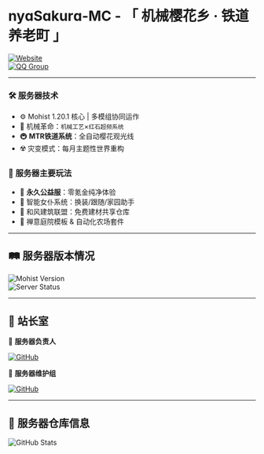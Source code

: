 # nyɑSɑkurɑ-MC - 「 机械樱花乡 · 铁道养老町 」
[![Website](https://img.shields.io/badge/点击访问-樱花町驿站-%23FF69B4?style=flat&logo=internet-explorer)](https://nyasakura.fun)  
[![QQ Group](https://img.shields.io/badge/加入-樱械同萌群-%2312B7F5?style=flat&logo=tencentqq)](https://jq.qq.com/?_wv=https://qm.qq.com/q/ezAwvmlaXm)

---

### 🛠️ **服务器技术**  
- ⚙️ Mohist 1.20.1 核心 | 多模组协同运作  
- 🚀 机械革命：`机械工艺`×`红石超频系统`  
- 🚇 **MTR铁道系统**：全自动樱花观光线  
- ☢️ 灾变模式：每月主题性世界重构

### 🎀 **服务器主要玩法**  
- 🧧 **永久公益服**：零氪金纯净体验  
- 👗 智能女仆系统：换装/跟随/家园助手  
- 🏯 和风建筑联盟：免费建材共享仓库  
- 🎋 禅意庭院模板 & 自动化农场套件  

---

## 🛤️ 服务器版本情况
![Mohist Version](https://img.shields.io/badge/Mohist-1.20.1-%2300ADD8?style=flat&logo=java)  
![Server Status](https://img.shields.io/badge/状态-🌸_樱花全速绽放中-green?style=for-the-badge&logo=cloudflare)  

---

## 🎐 站长室
🌸 **服务器负责人**  

[![GitHub](https://img.shields.io/badge/@nyaSakura_mc-%23181717?style=flat&logo=github)](https://github.com/nyaSakura-mc)  

🔧 **服务器维护组**  

[![GitHub](https://img.shields.io/badge/@znc15-%23181717?style=flat&logo=github)](https://github.com/znc15)

---

## 🚧 服务器仓库信息
![GitHub Stats](https://github-readme-stats.vercel.app/api?username=nyasakura-mc&show_icons=true&theme=dark&hide_border=true&bg_color=2D3748&title_color=81E6D9&icon_color=ECC94B)

```
